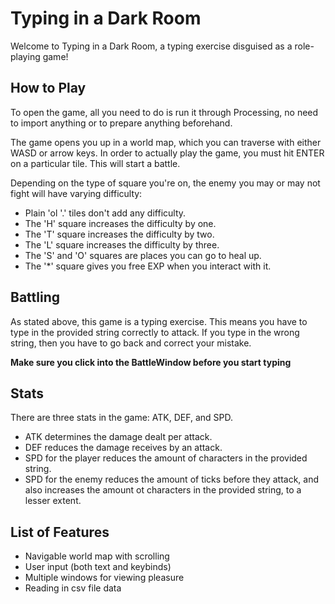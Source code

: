 # Typing in a Dark Room

Welcome to Typing in a Dark Room, a typing exercise disguised as a role-playing game!

## How to Play

To open the game, all you need to do is run it through Processing, no need to import anything or to prepare anything beforehand.

The game opens you up in a world map, which you can traverse with either WASD or arrow keys. 
In order to actually play the game, you must hit ENTER on a particular tile. This will start a battle.

Depending on the type of square you're on, the enemy you may or may not fight will have varying difficulty:

- Plain 'ol '.' tiles don't add any difficulty.
- The 'H' square increases the difficulty by one.
- The 'T' square increases the difficulty by two.
- The 'L' square increases the difficulty by three.
- The 'S' and 'O' squares are places you can go to heal up.
- The '\*' square gives you free EXP when you interact with it.

## Battling

As stated above, this game is a typing exercise. 
This means you have to type in the provided string correctly to attack.
If you type in the wrong string, then you have to go back and correct your mistake.

**Make sure you click into the BattleWindow before you start typing**

## Stats

There are three stats in the game: ATK, DEF, and SPD. 
- ATK determines the damage dealt per attack.
- DEF reduces the damage receives by an attack.
- SPD for the player reduces the amount of characters in the provided string.
- SPD for the enemy reduces the amount of ticks before they attack, and also increases the amount ot characters in the provided string, to a lesser extent.

## List of Features

- Navigable world map with scrolling
- User input (both text and keybinds)
- Multiple windows for viewing pleasure
- Reading in csv file data